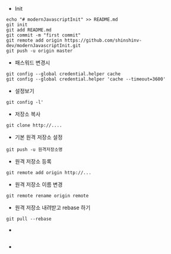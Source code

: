 - Init
```
echo "# modernJavascriptInit" >> README.md
git init
git add README.md
git commit -m "first commit"
git remote add origin https://github.com/shinshinv-dev/modernJavascriptInit.git
git push -u origin master
```

- 패스워드 변경시
```
git config --global credential.helper cache
git config --global credential.helper 'cache --timeout=3600'
```


- 설정보기
```
git config -l'
```

- 저장소 복사
```
git clone http://....
```

- 기본 원격 저장소 설정
```
git push -u 원격저장소명
```

- 원격 저장소 등록
```
git remote add origin http://...
```

- 원격 저장소 이름 변경
```
git remote rename origin remote
```

- 원격 저장소 내려받고 rebase 하기
```
git pull --rebase
```

-
```

```





-
```

```
